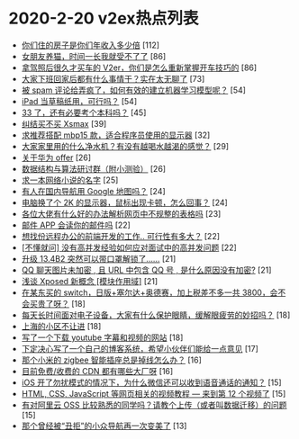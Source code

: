 # 2020-2-20 v2ex热点列表

+ [你们住的房子是你们年收入多少倍](https://www.v2ex.com/t/646047#reply112) [112]
+ [女朋友养猫，时间一长我就受不了了](https://www.v2ex.com/t/646195#reply86) [86]
+ [拿驾照后很久才买车的 V2er，你们是怎么重新掌握开车技巧的](https://www.v2ex.com/t/646002#reply86) [86]
+ [大家下班回家后都有什么事情干？实在太无聊了](https://www.v2ex.com/t/645998#reply73) [73]
+ [被 spam 评论给弄疯了，如何有效的建立机器学习模型呢？](https://www.v2ex.com/t/646050#reply54) [54]
+ [iPad 当草稿纸用，可行吗？](https://www.v2ex.com/t/646078#reply54) [54]
+ [33 了，还有必要考个本科吗？](https://www.v2ex.com/t/646043#reply45) [45]
+ [纠结买不买 Xsmax](https://www.v2ex.com/t/646132#reply39) [39]
+ [求推荐搭配 mbp15 款，适合程序员使用的显示器](https://www.v2ex.com/t/646060#reply32) [32]
+ [大家家里用的什么净水机？有没有越喝水越渴的感觉？](https://www.v2ex.com/t/646004#reply29) [29]
+ [关于华为 offer](https://www.v2ex.com/t/646178#reply26) [26]
+ [数据结构与算法研讨群（附小测验）](https://www.v2ex.com/t/646124#reply26) [26]
+ [求一本网络小说的名字](https://www.v2ex.com/t/646000#reply25) [25]
+ [有人在国内导航用 Google 地图吗？](https://www.v2ex.com/t/646208#reply24) [24]
+ [电脑换了个 2K 的显示器，鼠标出现卡顿，怎么回事？](https://www.v2ex.com/t/646003#reply24) [24]
+ [各位大佬有什么好的办法解析网页中不规整的表格吗](https://www.v2ex.com/t/646128#reply23) [23]
+ [邮件 APP 会读你的邮件吗](https://www.v2ex.com/t/646001#reply22) [22]
+ [想找份远程办公的前端开发的工作.. 可行性有多大？](https://www.v2ex.com/t/646023#reply22) [22]
+ [[不懂就问] 没有高并发经验如何应对面试中的高并发问题](https://www.v2ex.com/t/646101#reply22) [22]
+ [升级 13.4B2 突然可以带口罩解锁了……](https://www.v2ex.com/t/646016#reply21) [21]
+ [QQ 聊天图片未加密 , 且 URL 中包含 QQ 号 , 是什么原因没有加密?](https://www.v2ex.com/t/646095#reply21) [21]
+ [浅谈 Xposed 新概念 [模块作用域]](https://www.v2ex.com/t/646108#reply21) [21]
+ [在某东买的 switch，日版+塞尔达+奥德赛，加上税差不多一共 3800，会不会买贵了呀？](https://www.v2ex.com/t/646165#reply18) [18]
+ [每天长时间面对电子设备，大家有什么保护眼睛，缓解眼疲劳的妙招吗？](https://www.v2ex.com/t/646022#reply18) [18]
+ [上海的小区不让进](https://www.v2ex.com/t/646081#reply18) [18]
+ [写了一个下载 youtube 字幕和视频的网站](https://www.v2ex.com/t/646113#reply18) [18]
+ [下定决心写了一个自己的博客系统，希望小伙伴们能给一点意见](https://www.v2ex.com/t/646097#reply17) [17]
+ [那个小米的 zigbee 智能插座总是掉线怎么办？](https://www.v2ex.com/t/646174#reply16) [16]
+ [目前免费/收费的 CDN 都有哪些大厂呀](https://www.v2ex.com/t/646024#reply16) [16]
+ [iOS 开了勿扰模式的情况下，为什么微信还可以收到语音通话的通知？](https://www.v2ex.com/t/646149#reply15) [15]
+ [HTML, CSS, JavaScript 等网页相关的视频教程 — 来到第 12 个视频了](https://www.v2ex.com/t/646057#reply15) [15]
+ [有对阿里云 OSS 比较熟悉的同学吗？请教个上传（或者叫数据迁移）的问题](https://www.v2ex.com/t/646119#reply15) [15]
+ [那个曾经被“丑拒”的小众导航再一次变美了](https://www.v2ex.com/t/646177#reply13) [13]
